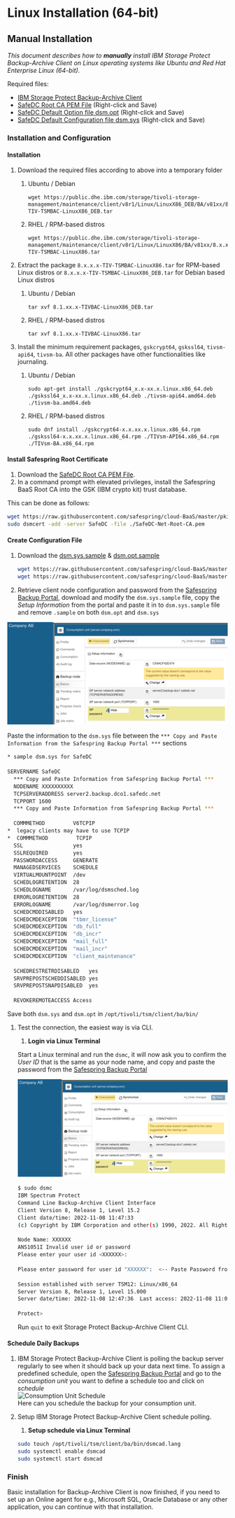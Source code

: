 # Linux Installation (64-bit)

## Manual Installation

_This document describes how to **manually** install IBM Storage Protect Backup-Archive Client on Linux operating systems like Ubuntu and Red Hat Enterprise Linux (64-bit)._

Required files:

- <a href="https://public.dhe.ibm.com/storage/tivoli-storage-management/maintenance/client/v8r1/Linux/" target="_blank">IBM Storage Protect Backup-Archive Client</a>
- [SafeDC Root CA PEM File](https://raw.githubusercontent.com/safespring/cloud-BaaS/master/pki/SafeDC-Net-Root-CA.pem) (Right-click and Save)
- [SafeDC Default Option file dsm.opt](https://raw.githubusercontent.com/safespring/cloud-BaaS/master/unix/dsm.opt.sample) (Right-click and Save)
- [SafeDC Default Configuration file dsm.sys](https://raw.githubusercontent.com/safespring/cloud-BaaS/master/unix/dsm.sys.sample) (Right-click and Save)

### Installation and Configuration

#### Installation

1. Download the required files according to above into a temporary folder

    1. Ubuntu / Debian
       ```shell
       wget https://public.dhe.ibm.com/storage/tivoli-storage-management/maintenance/client/v8r1/Linux/LinuxX86_DEB/BA/v81xx/8.x.xx.x-TIV-TSMBAC-LinuxX86_DEB.tar
       ```
    
    1. RHEL / RPM-based distros
       ```shell
       wget https://public.dhe.ibm.com/storage/tivoli-storage-management/maintenance/client/v8r1/Linux/LinuxX86/BA/v81xx/8.x.xx.x-TIV-TSMBAC-LinuxX86.tar
       ```

2. Extract the package `8.x.x.x-TIV-TSMBAC-LinuxX86.tar` for RPM-based Linux distros or `8.x.x.x-TIV-TSMBAC-LinuxX86_DEB.tar` for Debian based Linux distros

      1. Ubuntu / Debian
         ```shell
         tar xvf 8.1.xx.x-TIVBAC-LinuxX86_DEB.tar
         ```

      1. RHEL / RPM-based distros
         ```shell
         tar xvf 8.1.xx.x-TIVBAC-LinuxX86.tar
         ```

3. Install the minimum requirement packages, `gskcrypt64`, `gskssl64`, `tivsm-api64`, `tivsm-ba`. All other packages have other functionalities like journaling.

      1. Ubuntu / Debian
         ```shell
         sudo apt-get install ./gskcrypt64_x.x-xx.x.linux.x86_64.deb ./gskssl64_x.x-xx.x.linux.x86_64.deb ./tivsm-api64.amd64.deb ./tivsm-ba.amd64.deb
         ```

      1. RHEL / RPM-based distros
         ```shell
         sudo dnf install ./gskcrypt64-x.x.xx.x.linux.x86_64.rpm ./gskssl64-x.x.xx.x.linux.x86_64.rpm ./TIVsm-API64.x86_64.rpm ./TIVsm-BA.x86_64.rpm
         ```

#### Install Safespring Root Certificate

1. Download the [SafeDC Root CA PEM File](https://raw.githubusercontent.com/safespring/cloud-BaaS/master/pki/SafeDC-Net-Root-CA.pem).
2.  In a command prompt with elevated privileges, install the Safespring BaaS Root CA into the GSK (IBM crypto kit) trust database.

This can be done as follows:
```sh
wget https://raw.githubusercontent.com/safespring/cloud-BaaS/master/pki/SafeDC-Net-Root-CA.pem
sudo dsmcert -add -server SafeDC -file ./SafeDC-Net-Root-CA.pem
```

#### Create Configuration File

1. Download the [dsm.sys.sample](https://raw.githubusercontent.com/safespring/cloud-BaaS/master/unix/dsm.sys.sample) & [dsm.opt.sample](https://raw.githubusercontent.com/safespring/cloud-BaaS/master/unix/dsm.opt.sample)

    ```sh
    wget https://raw.githubusercontent.com/safespring/cloud-BaaS/master/unix/dsm.sys.sample
    wget https://raw.githubusercontent.com/safespring/cloud-BaaS/master/unix/dsm.opt.sample
    ```

2. Retrieve client node configuration and password from the [Safespring Backup Portal](https://portal.backup.sto2.safedc.net/), download and modify the `dsm.sys.sample` file, copy the *Setup Information* from the portal and paste it in to `dsm.sys.sample` file and remove `.sample`  on both `dsm.opt` and `dsm.sys` 

![Copy the Backup Configuration information](../images/baas-portal-backup-node-setup-information.png)

Paste the information to the `dsm.sys` file between the `*** Copy and Paste Information from the Safespring Backup Portal ***` sections

```sh
* sample dsm.sys for SafeDC

SERVERNAME SafeDC
  *** Copy and Paste Information from Safespring Backup Portal ***
  NODENAME XXXXXXXXXX
  TCPSERVERADDRESS server2.backup.dco1.safedc.net
  TCPPORT 1600
  *** Copy and Paste Information from Safespring Backup Portal ***

  COMMMETHOD         V6TCPIP
*  legacy clients may have to use TCPIP
*  COMMMETHOD         TCPIP
  SSL                yes
  SSLREQUIRED        yes
  PASSWORDACCESS     GENERATE
  MANAGEDSERVICES    SCHEDULE
  VIRTUALMOUNTPOINT  /dev
  SCHEDLOGRETENTION  28
  SCHEDLOGNAME       /var/log/dsmsched.log
  ERRORLOGRETENTION  28
  ERRORLOGNAME       /var/log/dsmerror.log
  SCHEDCMDDISABLED   yes
  SCHEDCMDEXCEPTION  "tbmr_license"
  SCHEDCMDEXCEPTION  "db_full"
  SCHEDCMDEXCEPTION  "db_incr"
  SCHEDCMDEXCEPTION  "mail_full"
  SCHEDCMDEXCEPTION  "mail_incr"
  SCHEDCMDEXCEPTION  "client_maintenance"

  SCHEDRESTRETRDISABLED   yes
  SRVPREPOSTSCHEDDISABLED yes
  SRVPREPOSTSNAPDISABLED  yes

  REVOKEREMOTEACCESS Access
```

Save both `dsm.sys` and `dsm.opt` in `/opt/tivoli/tsm/client/ba/bin/`

1. Test the connection, the easiest way is via CLI.

    1. **Login via Linux Terminal**

    Start a Linux terminal and run the `dsmc`, it will now ask you to confirm the _User ID_ that is the same as your node name, and copy and paste the password from the [Safespring Backup Portal](https://portal.backup.sto2.safedc.net/)

    ![Copy Password from Safespring Backup Portal](../images/baas-portal-backup-node-setup-information.png) 

    ```sh
    $ sudo dsmc
    IBM Spectrum Protect
    Command Line Backup-Archive Client Interface
    Client Version 8, Release 1, Level 15.2 
    Client date/time: 2022-11-08 11:47:33
    (c) Copyright by IBM Corporation and other(s) 1990, 2022. All Rights Reserved. 

    Node Name: XXXXXX
    ANS1051I Invalid user id or password
    Please enter your user id <XXXXXX>:      

    Please enter password for user id "XXXXXX":  <-- Paste Password from Backup Portal

    Session established with server TSM12: Linux/x86_64
    Server Version 8, Release 1, Level 15.000
    Server date/time: 2022-11-08 12:47:36  Last access: 2022-11-08 11:07:10

    Protect> 
    ```

    Run `quit` to exit Storage Protect Backup-Archive Client CLI.

#### Schedule Daily Backups

1. IBM Storage Protect Backup-Archive Client is polling the backup server 
   regularly to see when it should back up your data next time.
   To assign a predefined schedule,
   open the <a href="https://portal.backup.sto2.safedc.net/" target="_blank">
   Safespring Backup Portal</a>
   and go to the _consumption unit_
   you want to define a schedule too and click on _schedule_<br/>
   ![Consumption Unit Schedule](../images/baas-portal-consumption-unit-schedule.png)<br/>
   Here can you schedule the backup for your consumption unit.
1. Setup IBM Storage Protect Backup-Archive Client schedule polling.
    1. **Setup schedule via Linux Terminal**

    ```sh
    sudo touch /opt/tivoli/tsm/client/ba/bin/dsmcad.lang
    sudo systemctl enable dsmcad 
    sudo systemctl start dsmcad
    ```

### Finish

Basic installation for Backup-Archive Client is now finished, if you need to 
set up an Online agent for e.g., Microsoft SQL, Oracle Database or any other 
application, you can continue with that installation.
